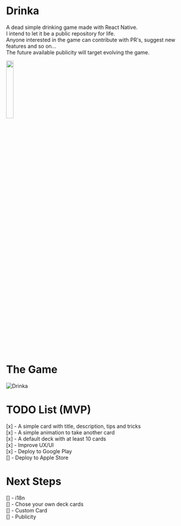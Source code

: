# Drinka
A dead simple drinking game made with React Native.  
I intend to let it be a public repository for life.  
Anyone interested in the game can contribute with PR's, suggest new features and so on...  
The future available publicity will target evolving the game.

<a href="https://play.google.com/store/apps/details?id=com.mtsmachado8.drinka">
  <img src="https://cdn.rawgit.com/steverichey/google-play-badge-svg/master/img/pt-br_get.svg" width="20%">
</a>

# The Game
![Drinka](https://user-images.githubusercontent.com/11022437/90585706-d5bfde80-e1ab-11ea-8015-4b6e81f42be4.gif)

# TODO List (MVP)
[x] - A simple card with title, description, tips and tricks  
[x] - A simple animation to take another card  
[x] - A default deck with at least 10 cards  
[x] - Improve UX/UI  
[x] - Deploy to Google Play  
[] - Deploy to Apple Store  


# Next Steps
[] - i18n  
[] - Chose your own deck cards  
[] - Custom Card  
[] - Publicity  
